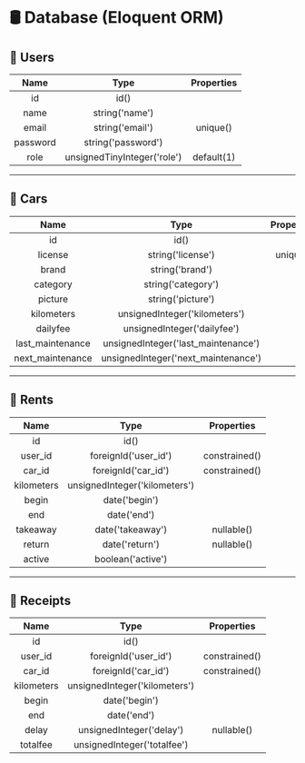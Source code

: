 # 🛢 Database (Eloquent ORM)

## 👥 Users
|Name    |Type                       |Properties|
|:------:|:-------------------------:|:--------:|
|id      |id()                       |          |
|name    |string('name')             |          |
|email   |string('email')            |unique()  |
|password|string('password')         |          |
|role    |unsignedTinyInteger('role')|default(1)|

---

## 🚗 Cars
|Name            |Type                               |Properties|
|:--------------:|:---------------------------------:|:--------:|
|id              |id()                               |          |
|license         |string('license')                  |unique()  |
|brand           |string('brand')                    |          |
|category        |string('category')                 |          |
|picture         |string('picture')                  |          |
|kilometers      |unsignedInteger('kilometers')      |          |
|dailyfee        |unsignedInteger('dailyfee')        |          |
|last_maintenance|unsignedInteger('last_maintenance')|          |
|next_maintenance|unsignedInteger('next_maintenance')|          |

---

## 🔑 Rents
|Name       |Type                         |Properties   |
|:---------:|:---------------------------:|:-----------:|
|id         |id()                         |             |
|user_id    |foreignId('user_id')         |constrained()|
|car_id     |foreignId('car_id')          |constrained()|
|kilometers |unsignedInteger('kilometers')|             |
|begin      |date('begin')                |             |
|end        |date('end')                  |             |
|takeaway   |date('takeaway')             |nullable()   |
|return     |date('return')               |nullable()   |
|active     |boolean('active')            |             |

---

## 🧾 Receipts
|Name       |Type                         |Properties   |
|:---------:|:---------------------------:|:-----------:|
|id         |id()                         |             |
|user_id    |foreignId('user_id')         |constrained()|
|car_id     |foreignId('car_id')          |constrained()|
|kilometers |unsignedInteger('kilometers')|             |
|begin      |date('begin')                |             |
|end        |date('end')                  |             |
|delay      |unsignedInteger('delay')     |nullable()   |
|totalfee   |unsignedInteger('totalfee')  |             |
